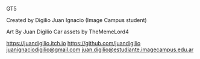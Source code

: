 GT5

Created by Digilio Juan Ignacio (Image Campus student)



Art By Juan Digilio
Car assets by TheMemeLord4

https://juandigilio.itch.io
https://github.com/juandigilio
juanignaciodigilio@gmail.com
juan.digilio@estudiante.imagecampus.edu.ar

